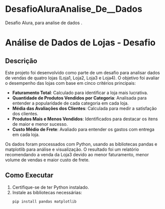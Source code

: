 # DesafioAluraAnalise_De__Dados
Desafio Alura, para analise de dados . 
# Análise de Dados de Lojas - Desafio

## Descrição
Este projeto foi desenvolvido como parte de um desafio para analisar dados de vendas de quatro lojas (Loja1, Loja2, Loja3 e Loja4). O objetivo foi avaliar o desempenho das lojas com base em cinco critérios principais:
- **Faturamento Total**: Calculado para identificar a loja mais lucrativa.
- **Quantidade de Produtos Vendidos por Categoria**: Analisada para entender a popularidade de cada categoria em cada loja.
- **Média das Avaliações dos Clientes**: Calculada para medir a satisfação dos clientes.
- **Produtos Mais e Menos Vendidos**: Identificados para destacar os itens de maior e menor sucesso.
- **Custo Médio de Frete**: Avaliado para entender os gastos com entrega em cada loja.

Os dados foram processados com Python, usando as bibliotecas pandas e matplotlib para análise e visualização. O resultado foi um relatório recomendando a venda da Loja3 devido ao menor faturamento, menor volume de vendas e maior custo de frete.

## Como Executar
1. Certifique-se de ter Python instalado.
2. Instale as bibliotecas necessárias:
   ```bash
   pip install pandas matplotlib
